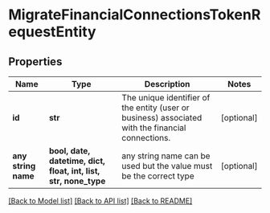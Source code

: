 # MigrateFinancialConnectionsTokenRequestEntity


## Properties
Name | Type | Description | Notes
------------ | ------------- | ------------- | -------------
**id** | **str** | The unique identifier of the entity (user or business) associated with the financial connections. | [optional] 
**any string name** | **bool, date, datetime, dict, float, int, list, str, none_type** | any string name can be used but the value must be the correct type | [optional]

[[Back to Model list]](../README.md#documentation-for-models) [[Back to API list]](../README.md#documentation-for-api-endpoints) [[Back to README]](../README.md)


